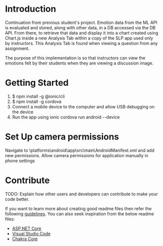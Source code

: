 # Introduction 
Continuation from previous student's project.
Emotion data from the ML API is evaluated and stored, along with other data, in a DB accessed via the DB API. From there, to retrieve that data and display it into a chart created using Chart.js inside a new Analysis Tab within a copy of the SLP app used only by instructors. This Analysis Tab is found when viewing a question from any assignment.

The purpose of this implementation is so that instructors can view the emotions felt by their students when they are viewing a discussion image.

# Getting Started
1. $ npm install -g @ionic/cli
2. $ npm install -g cordova
3. Connect a mobile device to the computer and allow USB debugging on the device
4. Run the app using ionic cordova run android --device

# Set Up camera permissions
Navigate to \platforms\android\app\src\main\AndroidManifest.xml and add new permissions.
<uses-feature android:name="android.hardware.camera" />
<uses-feature android:name="android.hardware.camera.autofocus" />
<uses-feature android:name="android.hardware.camera2.full" />
<uses-feature android:name="android.hardware.camera2.autofocus" />
Allow camera permissions for application manually in phone settings


# Contribute
TODO: Explain how other users and developers can contribute to make your code better. 

If you want to learn more about creating good readme files then refer the following [guidelines](https://docs.microsoft.com/en-us/azure/devops/repos/git/create-a-readme?view=azure-devops). You can also seek inspiration from the below readme files:
- [ASP.NET Core](https://github.com/aspnet/Home)
- [Visual Studio Code](https://github.com/Microsoft/vscode)
- [Chakra Core](https://github.com/Microsoft/ChakraCore)